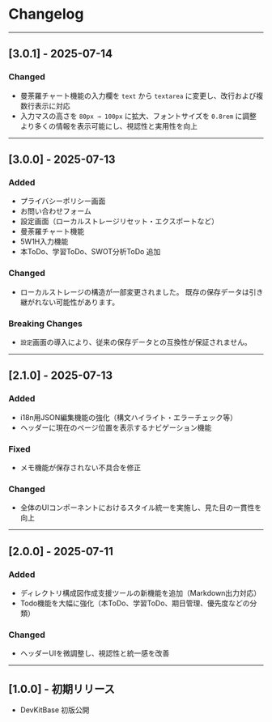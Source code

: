 # Changelog

---

## [3.0.1] - 2025-07-14

### Changed
- 曼荼羅チャート機能の入力欄を `text` から `textarea` に変更し、改行および複数行表示に対応
- 入力マスの高さを `80px → 100px` に拡大、フォントサイズを `0.8rem` に調整  
  より多くの情報を表示可能にし、視認性と実用性を向上

---

## [3.0.0] - 2025-07-13

### Added
- プライバシーポリシー画面
- お問い合わせフォーム
- 設定画面（ローカルストレージリセット・エクスポートなど）
- 曼荼羅チャート機能
- 5W1H入力機能
- 本ToDo、学習ToDo、SWOT分析ToDo 追加

### Changed
- ローカルストレージの構造が一部変更されました。
  既存の保存データは引き継がれない可能性があります。

### Breaking Changes
- `設定`画面の導入により、従来の保存データとの互換性が保証されません。

---

## [2.1.0] - 2025-07-13

### Added
- i18n用JSON編集機能の強化（構文ハイライト・エラーチェック等）
- ヘッダーに現在のページ位置を表示するナビゲーション機能

### Fixed
- メモ機能が保存されない不具合を修正

### Changed
- 全体のUIコンポーネントにおけるスタイル統一を実施し、見た目の一貫性を向上

---

## [2.0.0] - 2025-07-11

### Added
- ディレクトリ構成図作成支援ツールの新機能を追加（Markdown出力対応）
- Todo機能を大幅に強化（本ToDo、学習ToDo、期日管理、優先度などの分類）

### Changed
- ヘッダーUIを微調整し、視認性と統一感を改善

---

## [1.0.0] - 初期リリース

- DevKitBase 初版公開

